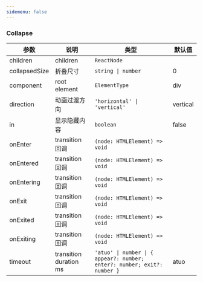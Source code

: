 ```yaml
---
sidemenu: false
---
```


### Collapse

| 参数	|说明	|类型	|默认值
| --- | --- | --- | ---
| children | children | `ReactNode` |
| collapsedSize | 折叠尺寸 | `string \| number` | 0
| component | root element | `ElementType` | div
| direction | 动画过渡方向 | `'horizontal' \| 'vertical'` | vertical
| in | 显示隐藏内容 | `boolean` | false
| onEnter | transition 回调 | `(node: HTMLElement) => void` |
| onEntered | transition 回调 | `(node: HTMLElement) => void` |
| onEntering | transition 回调 | `(node: HTMLElement) => void` |
| onExit | transition 回调 | `(node: HTMLElement) => void` |
| onExited | transition 回调 | `(node: HTMLElement) => void` |
| onExiting | transition 回调 | `(node: HTMLElement) => void` |
| timeout | transition duration ms | `'atuo' \| number \| { appear?: number; enter?: number; exit?: number }` | atuo

